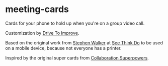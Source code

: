 # meeting-cards
Cards for your phone to hold up when you're on a group video call.

Customization by <a href="https://www.drivetoimprove.com" target="_blank">Drive To Improve</a>.

Based on the original work from <a href="https://twitter.com/stephenwalker78">Stephen Walker</a> at <a href="http://seethinkdo.it">See Think Do</a> to be used on a mobile device, because not everyone has a printer.

Inspired by the original super cards from <a href="https://www.collaborationsuperpowers.com/supercards/" target="_blank">Collaboration Superpowers</a>.
